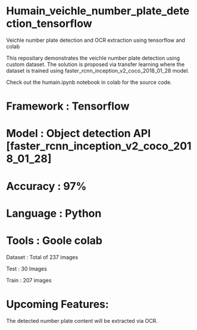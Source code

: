 # Humain_veichle_number_plate_detection_tensorflow
Veichle number plate detection and OCR extraction using tensorflow and colab

This repositary demonstrates the veichle number plate detection using custom dataset.
The solution is proposed via transfer learning where the dataset is trained using faster_rcnn_inception_v2_coco_2018_01_28 model.

Check out the humain.ipynb notebook in colab for the source code.

# Framework : Tensorflow 

# Model : Object detection API  [faster_rcnn_inception_v2_coco_2018_01_28]

# Accuracy : 97%

# Language : Python

# Tools : Goole colab

Dataset : Total of 237 images

Test : 30 Images

Train : 207 images

# Upcoming Features:

The detected number plate content will be extracted via OCR.
